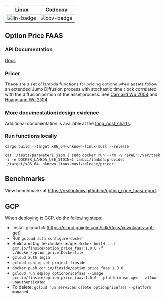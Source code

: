 | [Linux][lin-link] | [Codecov][cov-link] |
| :---------------: | :-----------------: |
| ![lin-badge]      | ![cov-badge]        |

[lin-badge]: https://github.com/realoptions/option_price_faas/workflows/test/badge.svg
[lin-link]:  https://github.com/realoptions/option_price_faas/actions
[cov-badge]: https://codecov.io/gh/realoptions/option_price_faas/branch/master/graph/badge.svg
[cov-link]:  https://codecov.io/gh/realoptions/option_price_faas

## Option Price FAAS

### API Documentation

[Docs](https://finside.org/developers)

### Pricer
These are a set of lambda functions for pricing options when assets follow an extended Jump Diffusion process with stochastic time clock correlated with the diffusion portion of the asset process. See [Carr and Wu 2004](http://faculty.baruch.cuny.edu/lwu/papers/timechangeLevy_JFE2004.pdf) and [Huang and Wu 2004](https://pdfs.semanticscholar.org/0065/9b64e38e097f9df521ea5393ede9a2b6f824.pdf?_ga=2.75168529.2091536158.1531661727-680909490.1531661727).

### More documentation/design evidence
Additional documentation is available at the [fang_oost_charts](https://github.com/phillyfan1138/fang_oost_cal_charts).

### Run functions locally

`cargo build --target x86_64-unknown-linux-musl --release`

`cat ./tests/parameter1.json | sudo docker run --rm -v "$PWD":/var/task -i -e DOCKER_LAMBDA_USE_STDIN=1 lambci/lambda:provided ./target/x86_64-unknown-linux-musl/release/pricer`

## Benchmarks

View benchmarks at https://realoptions.github.io/option_price_faas/report.


## GCP

When deploying to GCP, do the following steps:

* Install glcoud cli (https://cloud.google.com/sdk/docs/downloads-apt-get)
* Run `gcloud auth configure-docker`
* Build and tag the docker image: `docker build . -t gcr.io/finside/option_price_faas:1.0.0 -f ./docker/option_price.Dockerfile`
* `gcloud auth login`
* `gcloud config set project finside`
* `docker push gcr.io/finside/option_price_faas:1.0.0`
* `gcloud run deploy optionpricefaas --image gcr.io/finside/option_price_faas:1.0.0 --platform managed --allow-unauthenticated`
* To delete: `gcloud run services delete optionpricefaas --platform managed`